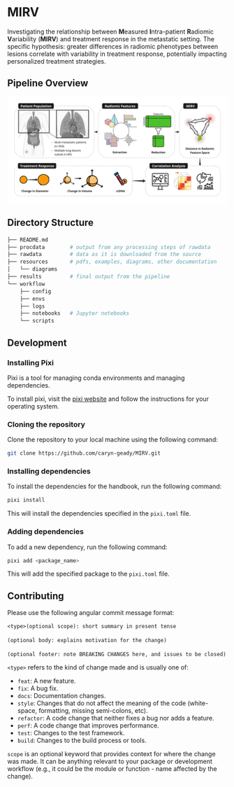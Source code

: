 # MIRV

Investigating the relationship between **M**easured **I**ntra-patient **R**adiomic **V**ariability (**MIRV**) and treatment response in the metastatic setting. The specific hypothesis: greater differences in radiomic phenotypes between lesions correlate with variability in treatment response, potentially impacting personalized treatment strategies. 

## Pipeline Overview
![alt text](resources/diagrams/MIRV-pipeline.jpg)

## Directory Structure
```bash
├── README.md
├── procdata        # output from any processing steps of rawdata
├── rawdata         # data as it is downloaded from the source
├── resources       # pdfs, examples, diagrams, other documentation
│   └── diagrams
├── results         # final output from the pipeline
└── workflow
    ├── config
    ├── envs
    ├── logs
    ├── notebooks   # Jupyter notebooks
    └── scripts
```

## Development

### Installing Pixi

Pixi is a tool for managing conda environments and managing dependencies. 

To install pixi, visit the [pixi website](https://pixi.sh/) and follow the instructions for your operating system.

### Cloning the repository

Clone the repository to your local machine using the following command:

```bash
git clone https://github.com/caryn-geady/MIRV.git
```

### Installing dependencies

To install the dependencies for the handbook, run the following command:

```bash
pixi install
```

This will install the dependencies specified in the `pixi.toml` file.

### Adding dependencies

To add a new dependency, run the following command:

```bash
pixi add <package_name>
```

This will add the specified package to the `pixi.toml` file.



## Contributing

Please use the following angular commit message format:
```
<type>(optional scope): short summary in present tense

(optional body: explains motivation for the change)

(optional footer: note BREAKING CHANGES here, and issues to be closed)

```
`<type>` refers to the kind of change made and is usually one of:

- `feat`: A new feature.
- `fix`: A bug fix.
- `docs`: Documentation changes.
- `style`: Changes that do not affect the meaning of the code (white-space, formatting, missing semi-colons, etc).
- `refactor`: A code change that neither fixes a bug nor adds a feature.
- `perf`: A code change that improves performance.
- `test`: Changes to the test framework.
- `build`: Changes to the build process or tools.

`scope` is an optional keyword that provides context for where the change was made. It can be anything relevant to your package or development workflow (e.g., it could be the module or function - name affected by the change).
